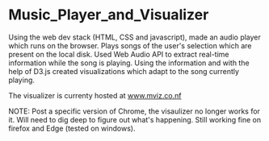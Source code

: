 # Music_Player_and_Visualizer

Using the web dev stack (HTML, CSS and javascript), made an audio player which runs on the browser. Plays songs of the user's selection which are present on the local disk. Used Web Audio API to extract real-time information while the song is playing. Using the information and with the help of D3.js created visualizations which adapt to the song currently playing.

The visualizer is currenty hosted at www.mviz.co.nf

NOTE: Post a specific version of Chrome, the visaulizer no longer works for it. Will need to dig deep to figure out what's happening. Still working fine on firefox and Edge (tested on windows).



